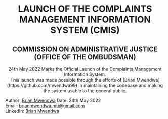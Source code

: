 <h1 align='center'>
LAUNCH OF THE COMPLAINTS MANAGEMENT INFORMATION SYSTEM (CMIS)
</h1>

<h2 align='center'> COMMISSION ON ADMINISTRATIVE JUSTICE <br/> (OFFICE OF THE OMBUDSMAN)</h2>

<p align='center'>
24th May 2022 Marks the Official Launch of the Complaints Management Information System.
<br/>
This launch was made possible through the efforts of [Brian Mwendwa](https://github.com/mwendwa99) in maintaining the
codebase and making the system usable to the general public.
</p>

Author: [Brian Mwendwa](https://github.com/mwendwa99)
Date: 24th May 2022
<br/>
Email: [brianmwendwa.mu@gmail.com](mailto:brianmwendwa.mu@gmail.com)
<br/>
LinkedIn: [Brian Mwendwa](https://www.linkedin.com/in/brian-mwendwa-25326a173/)
<br/>
